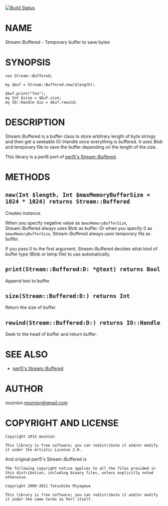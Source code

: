[![Build Status](https://travis-ci.org/moznion/p6-Stream-Buffered.svg?branch=master)](https://travis-ci.org/moznion/p6-Stream-Buffered)

NAME
====

Stream::Buffered - Temporary buffer to save bytes

SYNOPSIS
========

    use Stream::Buffered;

    my $buf = Stream::Buffered.new($length);

    $buf.print("foo");
    my Int $size = $buf.size;
    my IO::Handle $io = $buf.rewind;

DESCRIPTION
===========

Stream::Buffered is a buffer class to store arbitrary length of byte strings and then get a seekable IO::Handle once everything is buffered. It uses Blob and temporary file to save the buffer depending on the length of the size.

This library is a perl6 port of [perl5's Stream::Buffered](https://metacpan.org/pod/Stream::Buffered).

METHODS
=======

`new(Int $length, Int $maxMemoryBufferSize = 1024 * 1024) returns Stream::Buffered`
-----------------------------------------------------------------------------------

Creates instance.

When you specify negative value as `$maxMemoryBufferSize`, Stream::Buffered always uses Blob as buffer. Or when you specify 0 as `$maxMemoryBufferSize`, Stream::Buffered always uses temporary file as buffer.

If you pass 0 to the first argument, Stream::Buffered decides what kind of buffer type (Blob or temp file) to use automatically.

`print(Stream::Buffered:D: *@text) returns Bool`
------------------------------------------------

Append text to buffer.

`size(Stream::Buffered:D:) returns Int`
---------------------------------------

Return the size of buffer.

`rewind(Stream::Buffered:D:) returns IO::Handle`
------------------------------------------------

Seek to the head of buffer and return buffer.

SEE ALSO
========

  * [perl5's Stream::Buffered](https://metacpan.org/pod/Stream::Buffered)

AUTHOR
======

moznion <moznion@gmail.com>

COPYRIGHT AND LICENSE
=====================

    Copyright 2015 moznion

    This library is free software; you can redistribute it and/or modify it under the Artistic License 2.0.

And original perl5's Stream::Buffered is

    The following copyright notice applies to all the files provided in
    this distribution, including binary files, unless explicitly noted
    otherwise.

    Copyright 2009-2011 Tatsuhiko Miyagawa

    This library is free software; you can redistribute it and/or modify
    it under the same terms as Perl itself.
